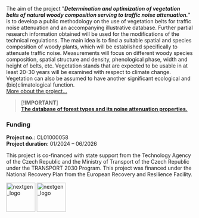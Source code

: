 
The aim of the project "***Determination and optimization of vegetation belts of natural woody composition serving to traffic noise attenuation.***" is to develop a public methodology on the use of vegetation belts for traffic noise attenuation and an accompanying illustrative database. Further partial research information obtained will be used for the modifications of the technical regulations. The main idea is to find a suitable spatial and species composition of woody plants, which will be established specifically to attenuate traffic noise. Measurements will focus on different woody species composition, spatial structure and density, phenological phase, width and height of belts, etc. Vegetation stands that are expected to be usable in at least 20-30 years will be examined with respect to climate change. Vegetation can also be assumed to have another significant ecological and (bio)climatological function.  
[More obout the project...](https://vukoz-oel.github.io/AKUVEG/project_details/)  

> [**!IMPORTANT**]  
> [**The database of forest types and its noise attenuation properties.**](https://vukoz-oel.github.io/AKUVEG/database/)  

### **Funding**  

**Project no.**: CL01000058  
**Project duration**: 01/2024 – 06/2026  

This project is co-financed with state support from the Technology Agency of the Czech Republic and the Ministry of Transport of the Czech Republic under the TRANSPORT 2030 Program. This project was financed under the National Recovery Plan from the European Recovery and Resilience Facility.  

<img src="https://github.com/VUKOZ-OEL/AKUVEG/blob/main/docs/assets/images/nextgen_logo.jpg?raw=true" height="78" alt="nextgen_logo">  <img src="https://github.com/VUKOZ-OEL/AKUVEG/blob/main/docs/assets/images/tacr_logo.png?raw=true" height="78" alt="nextgen_logo">  




<!-- This is a comment -->
<!-- Use two spaces to breake line -->
<!-- **bold**, *italic*, # header 1, ## header 2 ... -->
<!-- Enter empty line before table to render it correctly -->